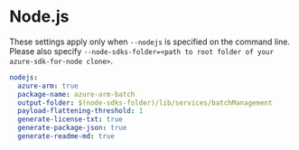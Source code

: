 # Node.js

These settings apply only when `--nodejs` is specified on the command line.
Please also specify `--node-sdks-folder=<path to root folder of your azure-sdk-for-node clone>`.

``` yaml $(nodejs)
nodejs:
  azure-arm: true
  package-name: azure-arm-batch
  output-folder: $(node-sdks-folder)/lib/services/batchManagement
  payload-flattening-threshold: 1
  generate-license-txt: true
  generate-package-json: true
  generate-readme-md: true
```
